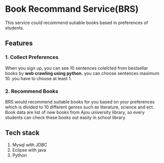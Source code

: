 # Book Recommand Service(BRS)

This service could recommend sutiable books based in preferences of students. 

## Features
### 1. Collect Preferences
When you sign up, you can see 10 sentences colelcted from bestsellar books by **web crawling using python.** 
you can choose sentences maximum 10. you have to choose at least 1. 

### 2. Recommend Books
BRS would recommend suitable books for you based on your preferences which is divided to 10 different genres such as literature, science and ect. 
Book data are list of new books from Ajou university library, so every students can check these books out easily in school library. 

## Tech stack
1. Mysql with JDBC
2. Eclipse with java
3. Python
